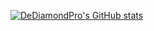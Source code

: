 [![DeDiamondPro's GitHub stats](https://github-readme-stats.vercel.app/api?username=DeDiamondPro&show_icons=true&theme=react&count_private=true&hide_border=true)](https://github.com/dediamondpro)
